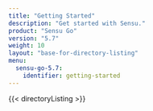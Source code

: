 ```yaml
---
title: "Getting Started"
description: "Get started with Sensu."
product: "Sensu Go"
version: "5.7"
weight: 10
layout: "base-for-directory-listing"
menu:
  sensu-go-5.7:
    identifier: getting-started
---
```


{{< directoryListing >}}
